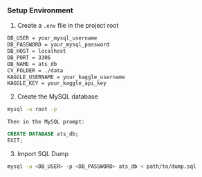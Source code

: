 ### Setup Environment
1. Create a `.env` file in the project root
```bash
DB_USER = your_mysql_username
DB_PASSWORD = your_mysql_password
DB_HOST = localhost
DB_PORT = 3306
DB_NAME = ats_db
CV_FOLDER = ./data
KAGGLE_USERNAME = your_kaggle_username
KAGGLE_KEY = your_kaggle_api_key
```
2. Create the MySQL database
```bash
mysql -u root -p
```
    Then in the MySQL prompt:
```sql
CREATE DATABASE ats_db;
EXIT;
```

3. Import SQL Dump
```bash
mysql -u <DB_USER> -p <DB_PASSWORD> ats_db < path/to/dump.sql